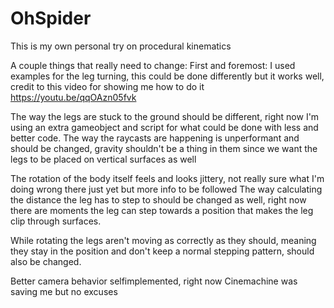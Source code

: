 # OhSpider
 This is my own personal try on procedural kinematics 
 
A couple things that really need to change:
First and foremost: I used examples for the leg turning, this could be done differently but it works well, credit to this video for showing me how to do it https://youtu.be/qqOAzn05fvk

The way the legs are stuck to the ground should be different, right now I'm using an extra gameobject and script for what could be done with less and better code.
The way the raycasts are happening is unperformant and should be changed, gravity shouldn't be a thing in them since we want the legs to be placed on vertical surfaces as well

The rotation of the body itself feels and looks jittery, not really sure what I'm doing wrong there just yet but more info to be followed
The way calculating the distance the leg has to step to should be changed as well, right now there are moments the leg can step towards a position that makes the leg clip through surfaces.

While rotating the legs aren't moving as correctly as they should, meaning they stay in the position and don't keep a normal stepping pattern, should also be changed.

Better camera behavior selfimplemented, right now Cinemachine was saving me but no excuses
